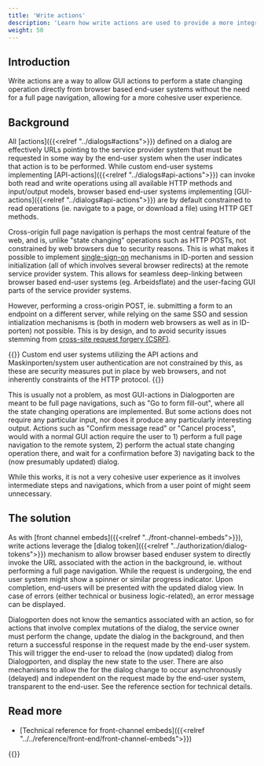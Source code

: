 ```yaml
---
title: 'Write actions'
description: 'Learn how write actions are used to provide a more integrated user experience'
weight: 50
---
```


## Introduction
Write actions are a way to allow GUI actions to perform a state changing operation directly from browser based end-user systems without the need for a full page navigation, allowing for a more cohesive user experience. 

## Background
All [actions]({{<relref "../dialogs#actions">}}) defined on a dialog are effectively URLs pointing to the service provider system that must be requested in some way by the end-user system when the user indicates that action is to be performed. While custom end-user systems implementing [API-actions]({{<relref "../dialogs#api-actions">}}) can invoke both read and write operations using all available HTTP methods and input/output models, browser based end-user systems implementing [GUI-actions]({{<relref "../dialogs#api-actions">}}) are by default constrained to read operations (ie. navigate to a page, or download a file) using HTTP GET methods.

Cross-origin full page navigation is perhaps the most central feature of the web, and is, unlike "state changing" operations such as HTTP POSTs, not constrained by web browsers due to security reasons. This is what makes it possible to implement [single-sign-on](https://docs.digdir.no/docs/idporten/oidc/oidc_func_sso) mechanisms in ID-porten and session initialization (all of which involves several browser redirects) at the remote service provider system. This allows for seamless deep-linking between browser based end-user systems (eg. Arbeidsflate) and the user-facing GUI parts of the service provider systems. 

However, performing a cross-origin POST, ie. submitting a form to an endpoint on a different server, while relying on the same SSO and session intialization mechanisms is (both in modern web browsers as well as in ID-porten) not possible. This is by design, and to avoid security issues stemming from [cross-site request forgery (CSRF)](https://owasp.org/www-community/attacks/csrf). 

{{<notice info>}}
Custom end user systems utilizing the API actions and Maskinporten/system user authentication are not constrained by this, as these are security measures put in place by web browsers, and not inherently constraints of the HTTP protocol.
{{</notice>}}

This is usually not a problem, as most GUI-actions in Dialogporten are meant to be full page navigations, such as "Go to form fill-out", where all the state changing operations are implemented.  But some actions does not require any particular input, nor does it produce any particularly interesting output. Actions such as "Confirm message read" or "Cancel process", would with a normal GUI action require the user to 1) perform a full page navigation to the remote system, 2) perform the actual state changing operation there, and wait for a confirmation before 3) navigating back to the (now presumably updated) dialog.

While this works, it is not a very cohesive user experience as it involves intermediate steps and navigations, which from a user point of might seem unnecessary.

## The solution

As with [front channel embeds]({{<relref "../front-channel-embeds">}}), write actions leverage the [dialog token]({{<relref "../authorization/dialog-tokens">}}) mechanism to allow browser based enduser system to directly invoke the URL associated with the action in the background, ie. without performing a full page navigation. While the request is undergoing, the end user system might show a spinner or similar progress indicator. Upon completion, end-users will be presented with the updated dialog view. In case of errors (either technical or business logic-related), an error message can be displayed.

Dialogporten does not know the semantics associated with an action, so for actions that involve complex mutations of the dialog, the service owner must perform the change, update the dialog in the background, and then return a successful response in the request made by the end-user system. This will trigger the end-user to reload the (now updated) dialog from Dialogporten, and display the new state to the user. There are also mechanisms to allow the for the dialog change to occur asynchronously (delayed) and independent on the request made by the end-user system, transparent to the end-user. See the reference section for technical details.

## Read more
* [Technical reference for front-channel embeds]({{<relref "../../reference/front-end/front-channel-embeds">}})



{{<children />}}